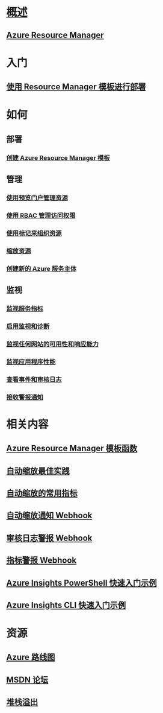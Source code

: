 

# [概述](../azure-portal-overview.md)


## [Azure Resource Manager](../azure-resource-manager/resource-group-overview.md)



# 入门


## [使用 Resource Manager 模板进行部署](../azure-resource-manager/resource-group-template-deploy.md)



# 如何


## 部署


### [创建 Azure Resource Manager 模板](../azure-resource-manager/resource-group-authoring-templates.md)



## 管理


### [使用预览门户管理资源](../azure-resource-manager/resource-group-portal.md)


### [使用 RBAC 管理访问权限](../active-directory/role-based-access-control-configure.md)


### [使用标记来组织资源](../azure-resource-manager/resource-group-using-tags.md)


### [缩放资源](../monitoring-and-diagnostics/insights-how-to-scale.md)


### [创建新的 Azure 服务主体](../azure-resource-manager/resource-group-create-service-principal-portal.md)


## 监视


### [监视服务指标](../monitoring-and-diagnostics/insights-how-to-customize-monitoring.md)


### [启用监视和诊断](../monitoring-and-diagnostics/insights-how-to-use-diagnostics.md)


### [监视任何网站的可用性和响应能力](../application-insights/app-insights-monitor-web-app-availability.md)


### [监视应用程序性能](../application-insights/app-insights-azure-web-apps.md)


### [查看事件和审核日志](../monitoring-and-diagnostics/insights-debugging-with-events.md)


### [接收警报通知](../monitoring-and-diagnostics/insights-receive-alert-notifications.md)



# 相关内容


## [Azure Resource Manager 模板函数](../azure-resource-manager/resource-group-template-functions.md)


## [自动缩放最佳实践](../monitoring-and-diagnostics/insights-autoscale-best-practices.md)


## [自动缩放的常用指标](../monitoring-and-diagnostics/insights-autoscale-common-metrics.md)


## [自动缩放通知 Webhook](../monitoring-and-diagnostics/insights-autoscale-to-webhook-email.md)


## [审核日志警报 Webhook](../monitoring-and-diagnostics/insights-auditlog-to-webhook-email.md)


## [指标警报 Webhook](../monitoring-and-diagnostics/insights-webhooks-alerts.md)


## [Azure Insights PowerShell 快速入门示例](../monitoring-and-diagnostics/insights-powershell-samples.md)


## [Azure Insights CLI 快速入门示例](../monitoring-and-diagnostics/insights-cli-samples.md)



# 资源


## [Azure 路线图](https://azure.microsoft.com/roadmap/)


## [MSDN 论坛](https://social.msdn.microsoft.com/Forums/en-US/home?forum=windowsazuremanagement) 


## [堆栈溢出](http://stackoverflow.com/questions/tagged/azure-management-portal)





